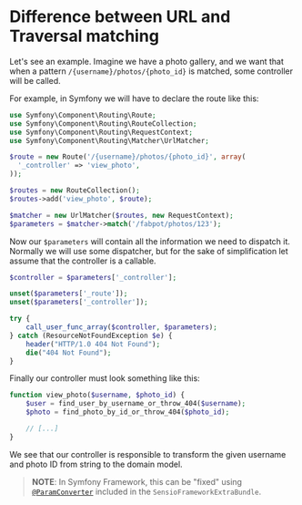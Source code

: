 Difference between URL and Traversal matching
=============================================

Let's see an example. Imagine we have a photo gallery, and we want that when
a pattern `/{username}/photos/{photo_id}` is matched, some controller will
be called.

For example, in Symfony we will have to declare the route like this:

```php
use Symfony\Component\Routing\Route;
use Symfony\Component\Routing\RouteCollection;
use Symfony\Component\Routing\RequestContext;
use Symfony\Component\Routing\Matcher\UrlMatcher;

$route = new Route('/{username}/photos/{photo_id}', array(
  '_controller' => 'view_photo',
));

$routes = new RouteCollection();
$routes->add('view_photo', $route);

$matcher = new UrlMatcher($routes, new RequestContext);
$parameters = $matcher->match('/fabpot/photos/123');
```

Now our `$parameters` will contain all the information we need to dispatch it.
Normally we will use some dispatcher, but for the sake of simplification let
assume that the controller is a callable.

```php
$controller = $parameters['_controller'];

unset($parameters['_route']);
unset($parameters['_controller']);

try {
    call_user_func_array($controller, $parameters);
} catch (ResourceNotFoundException $e) {
    header("HTTP/1.0 404 Not Found");
    die("404 Not Found");
}
```

Finally our controller must look something like this:

```php
function view_photo($username, $photo_id) {
    $user = find_user_by_username_or_throw_404($username);
    $photo = find_photo_by_id_or_throw_404($photo_id);

    // [...]
}
```

We see that our controller is responsible to transform the given username and
photo ID from string to the domain model.

> **NOTE**: In Symfony Framework, this can be "fixed" using
> [`@ParamConverter`][1] included in the `SensioFrameworkExtraBundle`.

[1]: http://symfony.com/doc/current/bundles/SensioFrameworkExtraBundle/annotations/converters.html